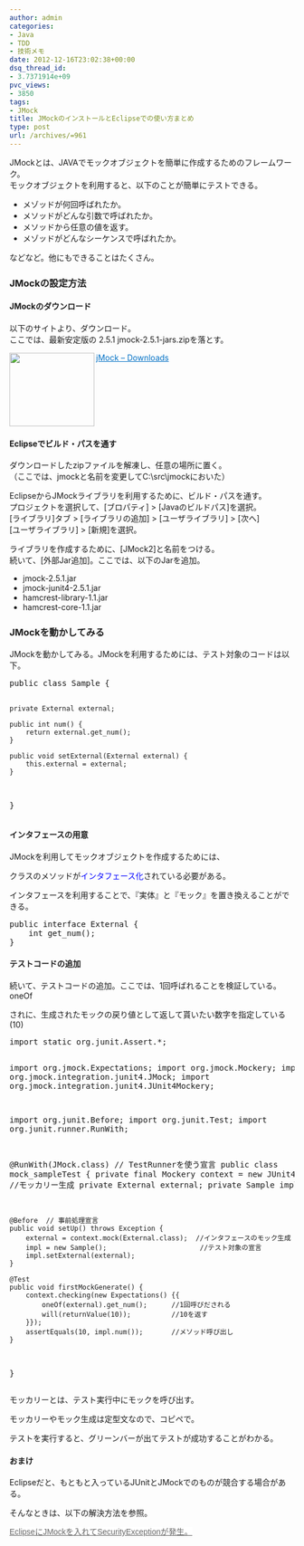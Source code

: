 ```yaml
---
author: admin
categories:
- Java
- TDD
- 技術メモ
date: 2012-12-16T23:02:38+00:00
dsq_thread_id:
- 3.7371914e+09
pvc_views:
- 3850
tags:
- JMock
title: JMockのインストールとEclipseでの使い方まとめ
type: post
url: /archives/=961
---
```


JMockとは、JAVAでモックオブジェクトを簡単に作成するためのフレームワーク。   
モックオブジェクトを利用すると、以下のことが簡単にテストできる。

  * メゾッドが何回呼ばれたか。 
  * メソッドがどんな引数で呼ばれたか。 
  * メソッドから任意の値を返す。 
  * メゾッドがどんなシーケンスで呼ばれたか。 

などなど。他にもできることはたくさん。

### JMockの設定方法

#### JMockのダウンロード

以下のサイトより、ダウンロード。   
ここでは、最新安定版の 2.5.1 jmock-2.5.1-jars.zipを落とす。

<a href="http://jmock.org/download.html" target="_blank"><img class="alignleft" border="0" alt="" align="left" src="http://capture.heartrails.com/150x130/shadow?http://jmock.org/download.html" width="150" height="130" /></a> <a style="color: #0070c5" href="http://jmock.org/download.html" target="_blank">jMock &#8211; Downloads</a>    <img border="0" alt="" src="http://b.hatena.ne.jp/entry/image/http://jmock.org/download.html" />  <br style="clear: both" />

#### Eclipseでビルド・パスを通す

ダウンロードしたzipファイルを解凍し、任意の場所に置く。   
（ここでは、jmockと名前を変更してC:\src\jmockにおいた）

EclipseからJMockライブラリを利用するために、ビルド・パスを通す。   
プロジェクトを選択して、[ブロパティ] > [Javaのビルドパス]を選択。   
[ライブラリ]タブ > [ライブラリの追加] > [ユーザライブラリ] > [次へ]   
[ユーザライブラリ] > [新規]を選択。

ライブラリを作成するために、[JMock2]と名前をつける。   
続いて、[外部Jar追加]。ここでは、以下のJarを追加。

  * jmock-2.5.1.jar 
  * jmock-junit4-2.5.1.jar 
  * hamcrest-library-1.1.jar 
  * hamcrest-core-1.1.jar 

### JMockを動かしてみる

JMockを動かしてみる。JMockを利用するためには、テスト対象のコードは以下。

<div style="padding-bottom: 0px; margin: 0px; padding-left: 0px; padding-right: 0px; display: inline; float: none; padding-top: 0px" id="scid:812469c5-0cb0-4c63-8c15-c81123a09de7:72f612c3-183a-4dd2-8b4c-396ed70b58a6" class="wlWriterEditableSmartContent">
  <pre name="code" class="java">public class Sample {

	private External external;

	public int num() {
		return external.get_num();
	}

	public void setExternal(External external) {
		this.external = external;
	}
}
</pre>
</div>

#### インタフェースの用意

JMockを利用してモックオブジェクトを作成するためには、
    
  
クラスのメソッドが<font color="#0000ff">インタフェース化</font>されている必要がある。

インタフェースを利用することで、『実体』と『モック』を置き換えることができる。

<div style="padding-bottom: 0px; margin: 0px; padding-left: 0px; padding-right: 0px; display: inline; float: none; padding-top: 0px" id="scid:812469c5-0cb0-4c63-8c15-c81123a09de7:38d5679c-d0d9-4629-bfde-59570aac9685" class="wlWriterEditableSmartContent">
  <pre name="code" class="java">public interface External {
	int get_num();
}
</pre>
</div>

#### テストコードの追加

続いて、テストコードの追加。ここでは、1回呼ばれることを検証している。oneOf
    
  
されに、生成されたモックの戻り値として返して貰いたい数字を指定している(10) 

<div style="padding-bottom: 0px; margin: 0px; padding-left: 0px; padding-right: 0px; display: inline; float: none; padding-top: 0px" id="scid:812469c5-0cb0-4c63-8c15-c81123a09de7:d7d54a66-88f1-4dc0-9d69-7e1ac4059602" class="wlWriterEditableSmartContent">
  <pre name="code" class="java">import static org.junit.Assert.*;

import org.jmock.Expectations;
import org.jmock.Mockery;
import org.jmock.integration.junit4.JMock;
import org.jmock.integration.junit4.JUnit4Mockery;

import org.junit.Before;
import org.junit.Test;
import org.junit.runner.RunWith;

@RunWith(JMock.class)   // TestRunnerを使う宣言
public class mock_sampleTest {
	private final Mockery context = new JUnit4Mockery(); //モッカリー生成
	private External external;
	private Sample impl;

	@Before  // 事前処理宣言
	public void setUp() throws Exception {
		external = context.mock(External.class);  //インタフェースのモック生成
		impl = new Sample();					   //テスト対象の宣言
		impl.setExternal(external);
	}

	@Test
	public void firstMockGenerate() {
		context.checking(new Expectations() {{
			oneOf(external).get_num();		//1回呼びだされる
			will(returnValue(10));			//10を返す
		}});
		assertEquals(10, impl.num());       //メソッド呼び出し
	}
}
</pre>
</div>

モッカリーとは、テスト実行中にモックを呼び出す。
    
  
モッカリーやモック生成は定型文なので、コピペで。

テストを実行すると、グリーンバーが出てテストが成功することがわかる。

#### おまけ

Eclipseだと、もともと入っているJUnitとJMockでのものが競合する場合がある。
    
  
そんなときは、以下の解決方法を参照。

<a style="widows: 2; text-transform: none; background-color: rgb(255,255,255); text-indent: 0px; letter-spacing: normal; font: 14px/21px メイリオ, meiryo, arial, helvetica; white-space: normal; orphans: 2; color: rgb(102,102,102); word-spacing: 0px; text-decoration: underline; -webkit-text-size-adjust: auto; -webkit-text-stroke-width: 0px" title="EclipseにJMockを入れてSecurityExceptionが発生。" href="https://futurismo.biz/archives/939">EclipseにJMockを入れてSecurityExceptionが発生。</a>